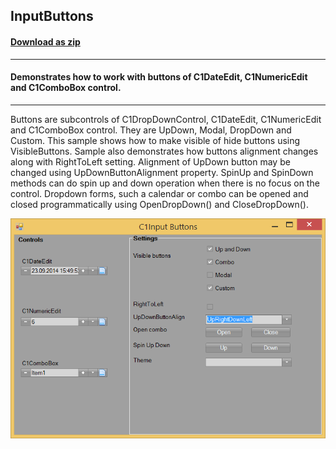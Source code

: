 ## InputButtons
#### [Download as zip](https://grapecity.github.io/DownGit/#/home?url=https://github.com/GrapeCity/ComponentOne-WinForms-Samples/tree/master/NetFramework\Input\CS\InputButtons)
____
#### Demonstrates how to work with buttons of C1DateEdit, C1NumericEdit and C1ComboBox control.
____
Buttons are subcontrols of C1DropDownControl, C1DateEdit, C1NumericEdit and C1ComboBox control.
They are UpDown, Modal, DropDown and Custom.
This sample shows how to make visible of hide buttons using VisibleButtons.
Sample also demonstrates how buttons alignment changes along with RightToLeft setting.
Alignment of UpDown button may be changed using UpDownButtonAlignment property.
SpinUp and SpinDown methods can do spin up and down operation when there is no focus on the control.
Dropdown forms, such a calendar or combo can be opened and closed programmatically using OpenDropDown() and CloseDropDown().

![screenshot](screenshot.png)
